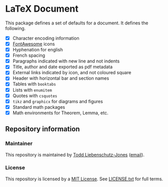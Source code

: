# LaTeX Document

This package defines a set of defaults for a document. It defines the following.

* [x] Character encoding information
* [x] [FontAwesome](https://fontawesome.com/) icons
* [x] Hyphenation for english
* [x] French spacing
* [x] Paragraphs indicated with new line and not indents
* [x] Title, author and date exported as pdf metadata
* [x] External links indicated by icon, and not coloured square
* [x] Header with horizontal bar and section names
* [x] Tables with `booktabs`
* [x] Lists with `enumitem`
* [x] Quotes with `csquotes`
* [x] `tikz` and `graphicx` for diagrams and figures
* [x] Standard math packages
* [x] Math environments for Theorem, Lemma, etc.

## Repository information

### Maintainer

This repository is maintained by [Todd Liebenschutz-Jones](https://www.toddljones.me) ([email](mailto:dev@toddljones.me)).

### License

This repository is licensed by a [MIT License](https://opensource.org/licenses/MIT).
See [LICENSE.txt](https://github.com/toddlj/latex-default-document/blob/master/LICENSE.txt) for full terms.
